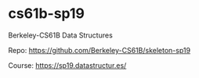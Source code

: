 # cs61b-sp19

Berkeley-CS61B Data Structures

Repo: https://github.com/Berkeley-CS61B/skeleton-sp19

Course: https://sp19.datastructur.es/


